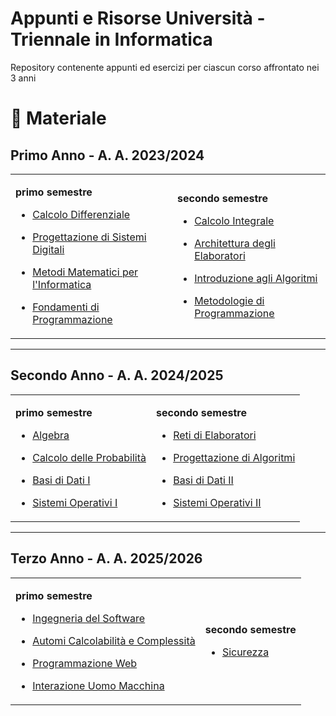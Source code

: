 # Appunti e Risorse Università - Triennale in Informatica

Repository contenente appunti ed esercizi per ciascun corso affrontato nei 3 anni

# 📖 Materiale

## Primo Anno - A. A. 2023/2024

<table>
  <tr>
    <td>

**primo semestre**

- [Calcolo Differenziale](1°%20Anno/Calcolo%20Differenziale)
- [Progettazione di Sistemi Digitali](1°%20Anno/Progettazione%20di%20Sistemi%20Digitali)
- [Metodi Matematici per l'Informatica](1°%20Anno/Metodi%20Matematici%20per%20l'Informatica)
- [Fondamenti di Programmazione](1°%20Anno/Fondamenti%20di%20Programmazione)

    </td>
    <td>

**secondo semestre**

- [Calcolo Integrale](1°%20Anno/Calcolo%20Integrale)
- [Architettura degli Elaboratori](1°%20Anno/Architettura%20degli%20elaboratori)
- [Introduzione agli Algoritmi](1°%20Anno/Algoritmi%20I)
- [Metodologie di Programmazione](1°%20Anno/Metodologie%20di%20Programmazione)

    </td>
  </tr>
</table>

---

<h2>Secondo Anno - A. A. 2024/2025</h2>

<table>
  <tr>
    <td>

**primo semestre**

- [Algebra](2°%20Anno/Algebra)
- [Calcolo delle Probabilità](#)
- [Basi di Dati I](#)
- [Sistemi Operativi I](#)

    </td>
    <td>

**secondo semestre**

- [Reti di Elaboratori](#)
- [Progettazione di Algoritmi](#)
- [Basi di Dati II](#)
- [Sistemi Operativi II](#)

    </td>
  </tr>
</table>

---

<h2>Terzo Anno - A. A. 2025/2026</h2>

<table>
  <tr>
    <td>

**primo semestre**

- [Ingegneria del Software](#)
- [Automi Calcolabilità e Complessità](#)
- [Programmazione Web](#)
- [Interazione Uomo Macchina](#)

    </td>
    <td>

**secondo semestre**

- [Sicurezza](#)

    </td>
  </tr>
</table>